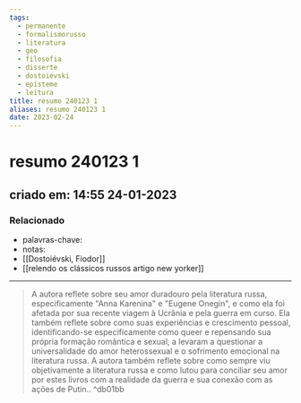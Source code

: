 ```yaml
---
tags:
  - permanente
  - formalismorusso
  - literatura
  - geo
  - filosofia
  - disserte
  - dostoievski
  - episteme
  - leitura
title: resumo 240123 1
aliases: resumo 240123 1
date: 2023-02-24
---
```

# resumo 240123 1
## criado em: 14:55 24-01-2023

### Relacionado
- palavras-chave: 
- notas: 
- [[Dostoiévski, Fiodor]]
- [[relendo os clássicos russos artigo new yorker]]
---

>A autora reflete sobre seu amor duradouro pela literatura russa, especificamente "Anna Karenina" e "Eugene Onegin", e como ela foi afetada por sua recente viagem à Ucrânia e pela guerra em curso. Ela também reflete sobre como suas experiências e crescimento pessoal, identificando-se especificamente como queer e repensando sua própria formação romântica e sexual, a levaram a questionar a universalidade do amor heterossexual e o sofrimento emocional na literatura russa. A autora também reflete sobre como sempre viu objetivamente a literatura russa e como lutou para conciliar seu amor por estes livros com a realidade da guerra e sua conexão com as ações de Putin.. ^db01bb